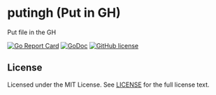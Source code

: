 # putingh (Put in GH)
Put file in the GH

[![Go Report Card](https://goreportcard.com/badge/github.com/wzshiming/putingh)](https://goreportcard.com/report/github.com/wzshiming/putingh)
[![GoDoc](https://pkg.go.dev/badge/github.com/wzshiming/putingh)](https://pkg.go.dev/github.com/wzshiming/putingh)
[![GitHub license](https://img.shields.io/github/license/wzshiming/putingh.svg)](https://github.com/wzshiming/putingh/blob/master/LICENSE)

## License

Licensed under the MIT License. See [LICENSE](https://github.com/wzshiming/putingh/blob/master/LICENSE) for the full license text.
